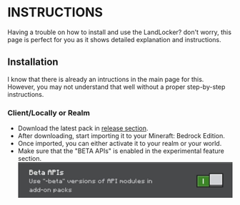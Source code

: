 # INSTRUCTIONS
Having a trouble on how to install and use the LandLocker? don't worry, this page is perfect for you as it shows detailed explanation and instructions.

## Installation
I know that there is already an intructions in the main page for this. However, you may not understand that well without a proper step-by-step instructions.
### Client/Locally or Realm
- Download the latest pack in [release section](https://github.com/IndeedItzGab/LandLocker/releases/).
- After downloading, start importing it to your Mineraft: Bedrock Edition.
- Once imported, you can either activate it to your realm or your world.
- Make sure that the "BETA APIs" is enabled in the experimental feature section.
![BETA APIs](docs/images/beta_apis.jpg)
